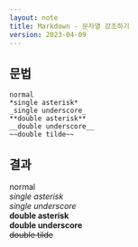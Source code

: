 ```yaml
---
layout: note
title: Markdown - 문자열 강조하기
version: 2023-04-09
---
```





## 문법

```
normal   
*single asterisk*   
_single underscore_   
**double asterisk**   
__double underscore__   
~~double tilde~~
```


## 결과

normal   
*single asterisk*   
_single underscore_   
**double asterisk**   
__double underscore__   
~~double tilde~~

